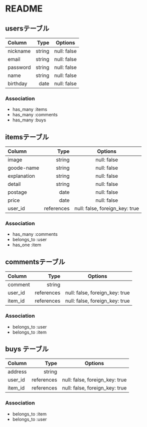 # README

## usersテーブル
| Column     | Type        | Options      |
|:-----------|------------:|:------------:|
| nickname   | string      | null: false  |
| email      | string      | null: false  |
| password   | string      | null: false  |
| name       | string      | null: false  |
| birthday   | date        | null: false  |
### Association
- has_many :items
- has_many :comments
- has_many :buys

## itemsテーブル
| Column     | Type        | Options                       |
|:-----------|------------:|:-----------------------------:|
| image      | string      | null: false                   |
| goode-name | string      | null: false                   |
| explanation| string      | null: false                   |
| detail     | string      | null: false                   |
| postage    | date        | null: false                   |
| price      | date        | null: false                   |
| user_id    | references  | null: false, foreign_key: true|
### Association
- has_many :comments
- belongs_to :user
- has_one :item

## commentsテーブル
| Column     | Type        | Options                       |
|:-----------|------------:|:-----------------------------:|
| comment    | string      |                               |
| user_id    | references  | null: false, foreign_key: true|
| item_id    | references  | null: false, foreign_key: true|
### Association
- belongs_to :user
- belongs_to :item

## buys テーブル
| Column     | Type        | Options                       |
|:-----------|------------:|:-----------------------------:|
| address    | string      |                               |
| user_id    | references  | null: false, foreign_key: true|
| item_id    | references  | null: false, foreign_key: true|
### Association
- belongs_to :item
- belongs_to :user